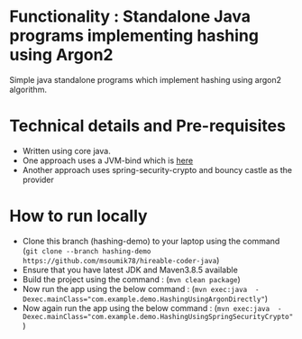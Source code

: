 # Functionality : Standalone Java programs implementing hashing using Argon2
Simple java standalone programs which implement hashing using argon2 algorithm.


# Technical details and Pre-requisites
- Written using core java.
- One approach uses a JVM-bind which is [here](https://github.com/phxql/argon2-jvm)
- Another approach uses spring-security-crypto and bouncy castle as the provider


# How to run locally
- Clone this branch (hashing-demo) to your laptop using the command
  (`git clone --branch hashing-demo https://github.com/msoumik78/hireable-coder-java`)
- Ensure that you have latest JDK and Maven3.8.5 available
- Build the project using the command :
  (`mvn clean package`)
- Now run the app using the below command :
  (`mvn exec:java  -Dexec.mainClass="com.example.demo.HashingUsingArgonDirectly"`)
- Now again run the app using the below command :
    (`mvn exec:java  -Dexec.mainClass="com.example.demo.HashingUsingSpringSecurityCrypto"`)
